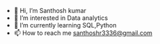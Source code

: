 - 👋 Hi, I’m Santhosh kumar
- 👀 I’m interested in Data analytics
- 🌱 I’m currently learning SQL,Python
- 📫 How to reach me santhoshr3336@gmail.com

<!---
Santhoshr3336/Santhoshr3336 is a ✨ special ✨ repository because its `README.md` (this file) appears on your GitHub profile.
You can click the Preview link to take a look at your changes.
--->
